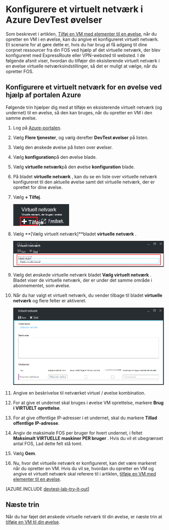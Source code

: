 <properties
    pageTitle="Konfigurere et virtuelt netværk i Azure DevTest øvelser | Microsoft Azure"
    description="Lær, hvordan du konfigurerer en eksisterende virtuelt netværk og undernet og bruge dem i en VM med Azure DevTest øvelser"
    services="devtest-lab,virtual-machines"
    documentationCenter="na"
    authors="tomarcher"
    manager="douge"
    editor=""/>

<tags
    ms.service="devtest-lab"
    ms.workload="na"
    ms.tgt_pltfrm="na"
    ms.devlang="na"
    ms.topic="article"
    ms.date="09/06/2016"
    ms.author="tarcher"/>

# <a name="configure-a-virtual-network-in-azure-devtest-labs"></a>Konfigurere et virtuelt netværk i Azure DevTest øvelser

Som beskrevet i artiklen, [Tilføj en VM med elementer til en øvelse](devtest-lab-add-vm-with-artifacts.md), når du opretter en VM i en øvelse, kan du angive et konfigureret virtuelt netværk. Et scenarie for at gøre dette er, hvis du har brug at få adgang til dine corpnet ressourcer fra din FOS ved hjælp af det virtuelle netværk, der blev konfigureret med ExpressRoute eller VPN-websted til websted. I de følgende afsnit viser, hvordan du tilføjer din eksisterende virtuelt netværk i en øvelse virtuelle netværksindstillinger, så det er muligt at vælge, når du opretter FOS.

## <a name="configure-a-virtual-network-for-a-lab-using-the-azure-portal"></a>Konfigurere et virtuelt netværk for en øvelse ved hjælp af portalen Azure
Følgende trin hjælper dig med at tilføje en eksisterende virtuelt netværk (og undernet) til en øvelse, så den kan bruges, når du opretter en VM i den samme øvelse. 

1. Log på [Azure-portalen](http://go.microsoft.com/fwlink/p/?LinkID=525040).

1. Vælg **Flere tjenester**, og vælg derefter **DevTest øvelser** på listen.

1. Vælg den ønskede øvelse på listen over øvelser. 

1. Vælg **konfiguration**på den øvelse blade.

1. Vælg **virtuelle netværk**på den øvelse **konfiguration** blade.

1. På bladet **virtuelle netværk** , kan du se en liste over virtuelle netværk konfigureret til den aktuelle øvelse samt det virtuelle netværk, der er oprettet for dine øvelse. 

1. Vælg **+ Tilføj**.

    ![Føje en eksisterende virtuelt netværk til din øvelse](./media/devtest-lab-configure-vnet/lab-settings-vnet-add.png)
    
1. Vælg **[Vælg virtuelt netværk]**bladet **virtuelle netværk** .

    ![Vælg et eksisterende virtuelt netværk](./media/devtest-lab-configure-vnet/lab-settings-vnets-vnet1.png)
    
1. Vælg det ønskede virtuelle netværk bladet **Vælg virtuelt netværk** . Bladet viser de virtuelle netværk, der er under det samme område i abonnementet, som øvelse.  

1. Når du har valgt et virtuelt netværk, du vender tilbage til bladet **virtuelle netværk** og flere felter er aktiveret.  

    ![Vælg et eksisterende virtuelt netværk](./media/devtest-lab-configure-vnet/lab-settings-vnets-vnet2.png)

1. Angive en beskrivelse til netværket virtuel / øvelse kombination.

1. For at give et undernet skal bruges i øvelse VM oprettelse, markere **Brug i VIRTUELT oprettelse**.

1. For at give offentlige IP-adresser i et undernet, skal du markere **Tillad offentlige IP-adresse**.

1. Angiv de maksimale FOS per bruger for hvert undernet, i feltet **Maksimalt VIRTUELLE maskiner PER bruger** . Hvis du vil et ubegrænset antal FOS, Lad dette felt stå tomt.

1. Vælg **Gem**.

1. Nu, hvor det virtuelle netværk er konfigureret, kan det være markeret når du opretter en VM. Hvis du vil se, hvordan du opretter en VM og angive et virtuelt netværk skal referere til i artiklen, [tilføje en VM med elementer til en øvelse](devtest-lab-add-vm-with-artifacts.md). 

[AZURE.INCLUDE [devtest-lab-try-it-out](../../includes/devtest-lab-try-it-out.md)]

## <a name="next-steps"></a>Næste trin

Når du har føjet det ønskede virtuelle netværk til din øvelse, er næste trin at [tilføje en VM til din øvelse](devtest-lab-add-vm-with-artifacts.md).